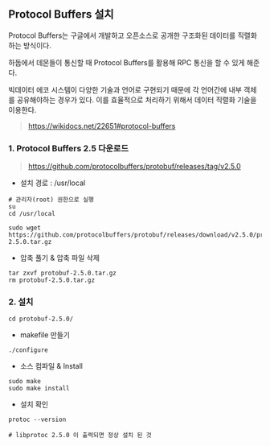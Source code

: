## Protocol Buffers 설치

Protocol Buffers는 구글에서 개발하고 오픈소스로 공개한 구조화된 데이터를 직렬화하는 방식이다. 

하둡에서 데몬들이 통신할 때 Protocol Buffers를 활용해 RPC 통신을 할 수 있게 해준다.

빅데이터 에코 시스템이 다양한 기술과 언어로 구현되기 때문에 각 언어간에 내부 객체를 공유해야하는 경우가 있다. 이를 효율적으로 처리하기 위해서 데이터 직렬화 기술을 이용한다.

> https://wikidocs.net/22651#protocol-buffers

### 1. Protocol Buffers 2.5 다운로드

> https://github.com/protocolbuffers/protobuf/releases/tag/v2.5.0

- 설치 경로 : /usr/local

```shell
# 관리자(root) 권한으로 실행
su 
cd /usr/local
```

```shell
sudo wget https://github.com/protocolbuffers/protobuf/releases/download/v2.5.0/protobuf-2.5.0.tar.gz
```

- 압축 풀기 & 압축 파일 삭제

```shell
tar zxvf protobuf-2.5.0.tar.gz
rm protobuf-2.5.0.tar.gz
```

### 2. 설치

```shell
cd protobuf-2.5.0/
```

- makefile 만들기

```shell
./configure
```

- 소스 컴파일 & Install

```shell
sudo make
sudo make install
```

- 설치 확인

```shell
protoc --version

# libprotoc 2.5.0 이 출력되면 정상 설치 된 것
```

